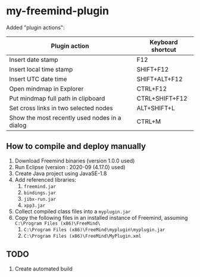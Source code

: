 # my-freemind-plugin

Added "plugin actions":

| Plugin action                                 | Keyboard shortcut |
|-----------------------------------------------|-------------------|
|Insert date stamp                              | F12               |
|Insert local time stamp                        | SHIFT+F12         |
|Insert UTC date time                           | SHIFT+ALT+F12     |
|Open mindmap in Explorer                       | CTRL+F12          |
|Put mindmap full path in clipboard             | CTRL+SHIFT+F12    |
|Set cross links in two selected nodes          | ALT+SHIFT+L       |
|Show the most recently used nodes in a dialog  | CTRL+M            |

## How to compile and deploy manually

1. Download Freemind binaries (version 1.0.0 used)
2. Run Eclipse (version : 2020-09 (4.17.0) used)
3. Create Java project using JavaSE-1.8
4. Add referenced libraries:
    1. `freemind.jar`
    2. `bindings.jar`
    3. `jibx-run.jar`
    4. `xpp3.jar`
5. Collect compiled class files into a `myplugin.jar`
6. Copy the following files in an installed instance of Freemind, assuming `C:\Program Files (x86)\FreeMind\`
    1. `C:\Program Files (x86)\FreeMind\myplugin\myplugin.jar`
    2. `C:\Program Files (x86)\FreeMind\MyPlugin.xml`

## TODO

1. Create automated build
